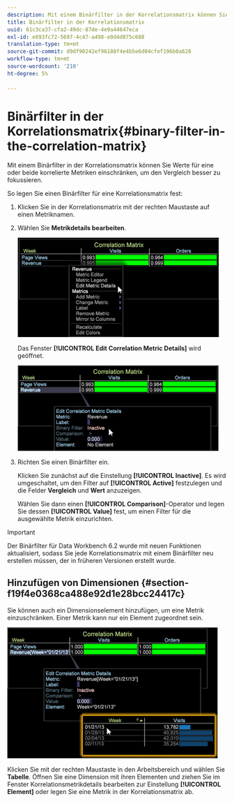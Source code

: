 ```yaml
---
description: Mit einem Binärfilter in der Korrelationsmatrix können Sie Werte für eine oder beide korrelierte Metriken einschränken, um den Vergleich besser zu fokussieren.
title: Binärfilter in der Korrelationsmatrix
uuid: 61c3ca37-cfa2-49dc-87de-4e9a44647eca
exl-id: e693fc72-5697-4c47-a498-e0d4d875c688
translation-type: tm+mt
source-git-commit: d9df90242ef96188f4e4b5e6d04cfef196b0a628
workflow-type: tm+mt
source-wordcount: '210'
ht-degree: 5%

---
```


# Binärfilter in der Korrelationsmatrix{#binary-filter-in-the-correlation-matrix}

Mit einem Binärfilter in der Korrelationsmatrix können Sie Werte für eine oder beide korrelierte Metriken einschränken, um den Vergleich besser zu fokussieren.

So legen Sie einen Binärfilter für eine Korrelationsmatrix fest:

1. Klicken Sie in der Korrelationsmatrix mit der rechten Maustaste auf einen Metriknamen.
1. Wählen Sie **Metrikdetails bearbeiten**.

   ![](assets/correlation_matrix_binary_filter.png)

   Das Fenster **[!UICONTROL Edit Correlation Metric Details]** wird geöffnet.

   ![](assets/correlation_matrix_metric_details.png)

1. Richten Sie einen Binärfilter ein.

   Klicken Sie zunächst auf die Einstellung **[!UICONTROL Inactive]**. Es wird umgeschaltet, um den Filter auf **[!UICONTROL Active]** festzulegen und die Felder **Vergleich** und **Wert** anzuzeigen.

   Wählen Sie dann einen **[!UICONTROL Comparison]**-Operator und legen Sie dessen **[!UICONTROL Value]** fest, um einen Filter für die ausgewählte Metrik einzurichten.

>[!IMPORTANT]
>
>Der Binärfilter für Data Workbench 6.2 wurde mit neuen Funktionen aktualisiert, sodass Sie jede Korrelationsmatrix mit einem Binärfilter neu erstellen müssen, der in früheren Versionen erstellt wurde.

## Hinzufügen von Dimensionen {#section-f19f4e0368ca488e92d1e28bcc24417c}

Sie können auch ein Dimensionselement hinzufügen, um eine Metrik einzuschränken. Einer Metrik kann nur ein Element zugeordnet sein.

![](assets/correlation_matrix_element.png)

Klicken Sie mit der rechten Maustaste in den Arbeitsbereich und wählen Sie **Tabelle**. Öffnen Sie eine Dimension mit ihren Elementen und ziehen Sie im Fenster Korrelationsmetrikdetails bearbeiten zur Einstellung **[!UICONTROL Element]** oder legen Sie eine Metrik in der Korrelationsmatrix ab.
